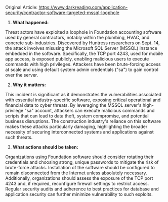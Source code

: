 Original Article: https://www.darkreading.com/application-security/contractor-software-targeted-mssql-loophole

1. **What happened:**

Threat actors have exploited a loophole in Foundation accounting software used by general contractors, notably within the plumbing, HVAC, and concrete sub-industries. Discovered by Huntress researchers on Sept. 14, the attack involves misusing the Microsoft SQL Server (MSSQL) instance embedded in the software. Specifically, the TCP port 4243, used for mobile app access, is exposed publicly, enabling malicious users to execute commands with high privileges. Attackers have been brute-forcing access at scale and using default system admin credentials ("sa") to gain control over the server.

2. **Why it matters:**

This incident is significant as it demonstrates the vulnerabilities associated with essential industry-specific software, exposing critical operational and financial data to cyber threats. By leveraging the MSSQL server's high-privilege "sa" account, attackers can execute malicious commands and scripts that can lead to data theft, system compromise, and potential business disruptions. The construction industry's reliance on this software makes these attacks particularly damaging, highlighting the broader necessity of securing interconnected systems and applications against such threats.

3. **What actions should be taken:**

Organizations using Foundation software should consider rotating their credentials and choosing strong, unique passwords to mitigate the risk of brute-force attacks. Installation of the software should be configured to remain disconnected from the Internet unless absolutely necessary. Additionally, organizations should assess the exposure of the TCP port 4243 and, if required, reconfigure firewall settings to restrict access. Regular security audits and adherence to best practices for database and application security can further minimize vulnerability to such exploits.